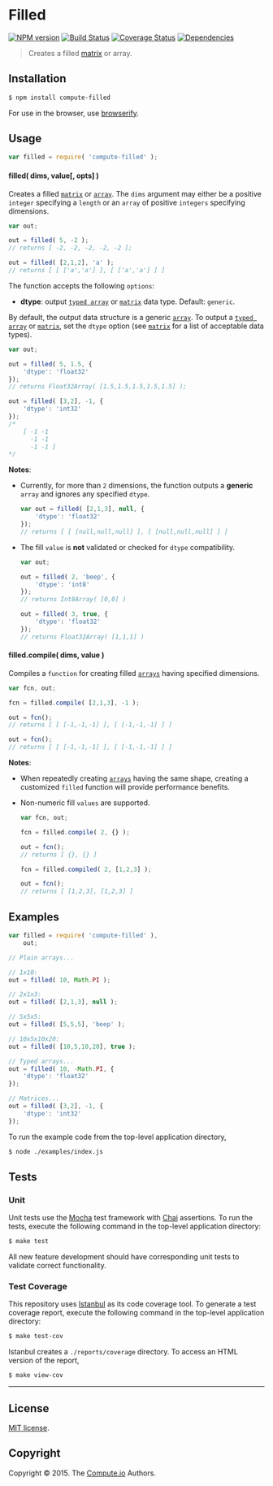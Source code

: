 Filled
===
[![NPM version][npm-image]][npm-url] [![Build Status][travis-image]][travis-url] [![Coverage Status][coveralls-image]][coveralls-url] [![Dependencies][dependencies-image]][dependencies-url]

> Creates a filled [matrix](https://github.com/dstructs/matrix) or array.


## Installation

``` bash
$ npm install compute-filled
```

For use in the browser, use [browserify](https://github.com/substack/node-browserify).


## Usage

``` javascript
var filled = require( 'compute-filled' );
```

#### filled( dims, value[, opts] )

Creates a filled [`matrix`](https://github.com/dstructs/matrix) or [`array`](https://developer.mozilla.org/en-US/docs/Web/JavaScript/Reference/Global_Objects/Array). The `dims` argument may either be a positive `integer` specifying a `length` or an `array` of positive `integers` specifying dimensions.

``` javascript
var out;

out = filled( 5, -2 );
// returns [ -2, -2, -2, -2, -2 ];

out = filled( [2,1,2], 'a' );
// returns [ [ ['a','a'] ], [ ['a','a'] ] ]
```

The function accepts the following `options`:

*	__dtype__: output [`typed array`](https://developer.mozilla.org/en-US/docs/Web/JavaScript/Typed_arrays) or [`matrix`](https://github.com/dstructs/matrix) data type. Default: `generic`.

By default, the output data structure is a generic [`array`](https://developer.mozilla.org/en-US/docs/Web/JavaScript/Reference/Global_Objects/Array). To output a [`typed array`](https://developer.mozilla.org/en-US/docs/Web/JavaScript/Typed_arrays) or [`matrix`](https://github.com/dstructs/matrix), set the `dtype` option (see [`matrix`](https://github.com/dstructs/matrix) for a list of acceptable data types).

``` javascript
var out;

out = filled( 5, 1.5, {
	'dtype': 'float32'
});
// returns Float32Array( [1.5,1.5,1.5,1.5,1.5] );

out = filled( [3,2], -1, {
	'dtype': 'int32'
});
/*
	[ -1 -1
	  -1 -1
	  -1 -1 ]
*/
```

__Notes__:
*	Currently, for more than `2` dimensions, the function outputs a __generic__ `array` and ignores any specified `dtype`.

	``` javascript
	var out = filled( [2,1,3], null, {
		'dtype': 'float32'
	});
	// returns [ [ [null,null,null] ], [ [null,null,null] ] ]
	```
*	The fill `value` is __not__ validated or checked for `dtype` compatibility.

	``` javascript
	var out;

	out = filled( 2, 'beep', {
		'dtype': 'int8'
	});
	// returns Int8Array( [0,0] )

	out = filled( 3, true, {
		'dtype': 'float32'
	});
	// returns Float32Array( [1,1,1] )
	```


#### filled.compile( dims, value )

Compiles a `function` for creating filled [`arrays`](https://developer.mozilla.org/en-US/docs/Web/JavaScript/Reference/Global_Objects/Array) having specified dimensions.

``` javascript
var fcn, out;

fcn = filled.compile( [2,1,3], -1 );

out = fcn();
// returns [ [ [-1,-1,-1] ], [ [-1,-1,-1] ] ]

out = fcn();
// returns [ [ [-1,-1,-1] ], [ [-1,-1,-1] ] ]
```

__Notes__:
*	When repeatedly creating [`arrays`](https://developer.mozilla.org/en-US/docs/Web/JavaScript/Reference/Global_Objects/Array) having the same shape, creating a customized `filled` function will provide performance benefits.
*	Non-numeric fill `values` are supported.

	``` javascript
	var fcn, out;

	fcn = filled.compile( 2, {} );

	out = fcn();
	// returns [ {}, {} ]

	fcn = filled.compiled( 2, [1,2,3] );

	out = fcn();
	// returns [ [1,2,3], [1,2,3] ]
	```



## Examples

``` javascript
var filled = require( 'compute-filled' ),
	out;

// Plain arrays...

// 1x10:
out = filled( 10, Math.PI );

// 2x1x3:
out = filled( [2,1,3], null );

// 5x5x5:
out = filled( [5,5,5], 'beep' );

// 10x5x10x20:
out = filled( [10,5,10,20], true );

// Typed arrays...
out = filled( 10, -Math.PI, {
	'dtype': 'float32'
});

// Matrices...
out = filled( [3,2], -1, {
	'dtype': 'int32'
});
```

To run the example code from the top-level application directory,

``` bash
$ node ./examples/index.js
```


## Tests

### Unit

Unit tests use the [Mocha](http://mochajs.org/) test framework with [Chai](http://chaijs.com) assertions. To run the tests, execute the following command in the top-level application directory:

``` bash
$ make test
```

All new feature development should have corresponding unit tests to validate correct functionality.


### Test Coverage

This repository uses [Istanbul](https://github.com/gotwarlost/istanbul) as its code coverage tool. To generate a test coverage report, execute the following command in the top-level application directory:

``` bash
$ make test-cov
```

Istanbul creates a `./reports/coverage` directory. To access an HTML version of the report,

``` bash
$ make view-cov
```


---
## License

[MIT license](http://opensource.org/licenses/MIT).


## Copyright

Copyright &copy; 2015. The [Compute.io](https://github.com/compute-io) Authors.


[npm-image]: http://img.shields.io/npm/v/compute-filled.svg
[npm-url]: https://npmjs.org/package/compute-filled

[travis-image]: http://img.shields.io/travis/compute-io/filled/master.svg
[travis-url]: https://travis-ci.org/compute-io/filled

[coveralls-image]: https://img.shields.io/coveralls/compute-io/filled/master.svg
[coveralls-url]: https://coveralls.io/r/compute-io/filled?branch=master

[dependencies-image]: http://img.shields.io/david/compute-io/filled.svg
[dependencies-url]: https://david-dm.org/compute-io/filled

[dev-dependencies-image]: http://img.shields.io/david/dev/compute-io/filled.svg
[dev-dependencies-url]: https://david-dm.org/dev/compute-io/filled

[github-issues-image]: http://img.shields.io/github/issues/compute-io/filled.svg
[github-issues-url]: https://github.com/compute-io/filled/issues
